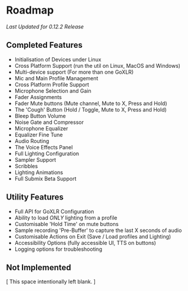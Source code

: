 # Roadmap
*Last Updated for 0.12.2 Release*

## Completed Features
* Initialisation of Devices under Linux
* Cross Platform Support (run the util on Linux, MacOS and Windows)
* Multi-device support (For more than one GoXLR)
* Mic and Main Profile Management
* Cross Platform Profile Support
* Microphone Selection and Gain
* Fader Assignments
* Fader Mute buttons (Mute channel, Mute to X, Press and Hold)
* The 'Cough' Button (Hold / Toggle, Mute to X, Press and Hold)
* Bleep Button Volume
* Noise Gate and Compressor
* Microphone Equalizer
* Equalizer Fine Tune
* Audio Routing
* The Voice Effects Panel
* Full Lighting Configuration
* Sampler Support
* Scribbles
* Lighting Animations
* Full Submix Beta Support

## Utility Features
* Full API for GoXLR Configuration
* Ability to load *ONLY* lighting from a profile
* Customisable 'Hold Time' on mute buttons
* Sample recording 'Pre-Buffer' to capture the last X seconds of audio
* Customisable Actions on Exit (Save / Load profiles and Lighting)
* Accessibility Options (fully accessible UI, TTS on buttons)
* Logging options for troubleshooting

## Not Implemented
[ This space intentionally left blank. ]
